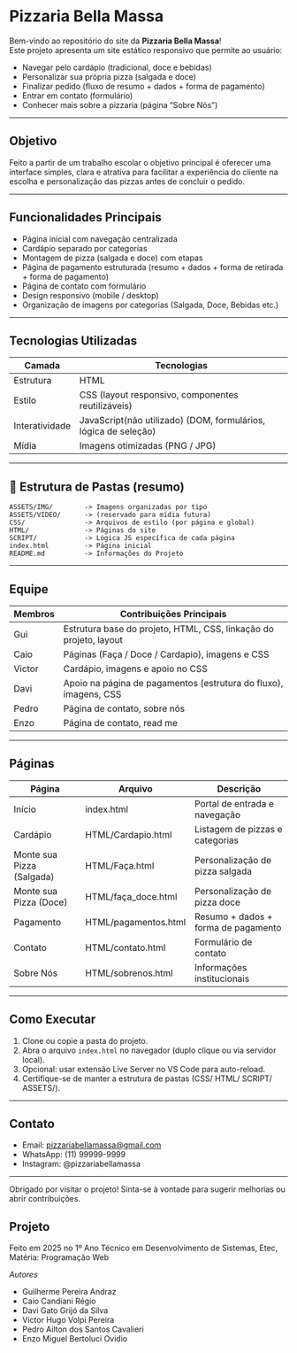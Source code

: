 # Pizzaria Bella Massa 

Bem-vindo ao repositório do site da **Pizzaria Bella Massa**!  
Este projeto apresenta um site estático responsivo que permite ao usuário:
- Navegar pelo cardápio (tradicional, doce e bebidas)
- Personalizar sua própria pizza (salgada e doce)
- Finalizar pedido (fluxo de resumo + dados + forma de pagamento)
- Entrar em contato (formulário)
- Conhecer mais sobre a pizzaria (página “Sobre Nós”)

---

## Objetivo
Feito a partir de um trabalho escolar o objetivo principal é oferecer uma interface simples, clara e atrativa para facilitar a experiência do cliente na escolha e personalização das pizzas antes de concluir o pedido.

---

## Funcionalidades Principais
- Página inicial com navegação centralizada
- Cardápio separado por categorias
- Montagem de pizza (salgada e doce) com etapas
- Página de pagamento estruturada (resumo + dados + forma de retirada + forma de pagamento)
- Página de contato com formulário
- Design responsivo (mobile / desktop)
- Organização de imagens por categorias (Salgada, Doce, Bebidas etc.)

---

## Tecnologias Utilizadas
| Camada | Tecnologias |
|--------|-------------|
| Estrutura | HTML |
| Estilo | CSS (layout responsivo, componentes reutilizáveis) |
| Interatividade | JavaScript(não utilizado) (DOM, formulários, lógica de seleção) |
| Mídia | Imagens otimizadas (PNG / JPG) |

---

## 📂 Estrutura de Pastas (resumo)
```
ASSETS/IMG/        -> Imagens organizadas por tipo
ASSETS/VIDEO/      -> (reservado para mídia futura)
CSS/               -> Arquivos de estilo (por página e global)
HTML/              -> Páginas do site
SCRIPT/            -> Lógica JS específica de cada página
index.html         -> Página inicial
README.md          -> Informações do Projeto
```

---

## Equipe

| Membros | Contribuições Principais |
|--------|---------------------------|
| Gui | Estrutura base do projeto, HTML, CSS,  linkação do projeto, layout |
| Caio | Páginas (Faça / Doce / Cardapio), imagens e CSS |
| Victor | Cardápio, imagens e apoio no CSS |
| Davi | Apoio na página de pagamentos (estrutura do fluxo), imagens, CSS |
| Pedro | Página de contato, sobre nós |
| Enzo | Página de contato, read me |

---

## Páginas
| Página | Arquivo | Descrição |
|--------|---------|-----------|
| Início | index.html | Portal de entrada e navegação |
| Cardápio | HTML/Cardapio.html | Listagem de pizzas e categorias |
| Monte sua Pizza (Salgada) | HTML/Faça.html | Personalização de pizza salgada |
| Monte sua Pizza (Doce) | HTML/faça_doce.html | Personalização de pizza doce |
| Pagamento | HTML/pagamentos.html | Resumo + dados + forma de pagamento |
| Contato | HTML/contato.html | Formulário de contato |
| Sobre Nós | HTML/sobrenos.html | Informações institucionais |

---

## Como Executar
1. Clone ou copie a pasta do projeto.
2. Abra o arquivo `index.html` no navegador (duplo clique ou via servidor local).
3. Opcional: usar extensão Live Server no VS Code para auto-reload.
4. Certifique-se de manter a estrutura de pastas (CSS/ HTML/ SCRIPT/ ASSETS/).

---

## Contato
- Email: pizzariabellamassa@gmail.com  
- WhatsApp: (11) 99999-9999  
- Instagram: @pizzariabellamassa  

---

Obrigado por visitar o projeto!
Sinta-se à vontade para sugerir melhorias ou abrir contribuições.

## Projeto
Feito em 2025 no 1º Ano Técnico em Desenvolvimento de Sistemas, Etec, Matéria: Programação Web

*Autores*
- Guilherme Pereira Andraz
- Caio Candiani Régio
- Davi Gato Grijó da Silva
- Victor Hugo Volpi Pereira
- Pedro Ailton dos Santos Cavalieri
- Enzo Miguel Bertoluci Ovidio
